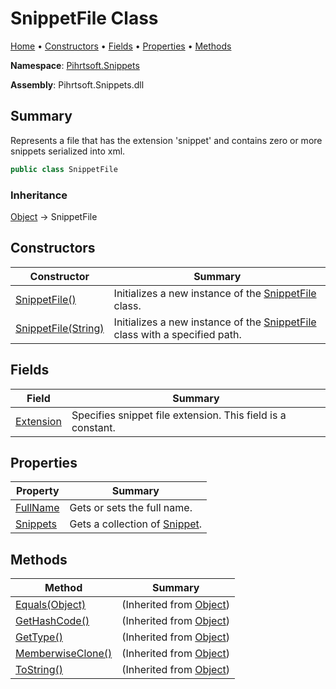 # SnippetFile Class

[Home](../../../README.md) &#x2022; [Constructors](#constructors) &#x2022; [Fields](#fields) &#x2022; [Properties](#properties) &#x2022; [Methods](#methods)

**Namespace**: [Pihrtsoft.Snippets](../README.md)

**Assembly**: Pihrtsoft\.Snippets\.dll

## Summary

Represents a file that has the extension 'snippet' and contains zero or more snippets serialized into xml\.

```csharp
public class SnippetFile
```

### Inheritance

[Object](https://docs.microsoft.com/en-us/dotnet/api/system.object) &#x2192; SnippetFile

## Constructors

| Constructor | Summary |
| ----------- | ------- |
| [SnippetFile()](-ctor/README.md#Pihrtsoft_Snippets_SnippetFile__ctor) | Initializes a new instance of the [SnippetFile](./README.md) class\. |
| [SnippetFile(String)](-ctor/README.md#Pihrtsoft_Snippets_SnippetFile__ctor_System_String_) | Initializes a new instance of the [SnippetFile](./README.md) class with a specified path\. |

## Fields

| Field | Summary |
| ----- | ------- |
| [Extension](Extension/README.md) | Specifies snippet file extension\. This field is a constant\. |

## Properties

| Property | Summary |
| -------- | ------- |
| [FullName](FullName/README.md) | Gets or sets the full name\. |
| [Snippets](Snippets/README.md) | Gets a collection of [Snippet](../Snippet/README.md)\. |

## Methods

| Method | Summary |
| ------ | ------- |
| [Equals(Object)](https://docs.microsoft.com/en-us/dotnet/api/system.object.equals) |  \(Inherited from [Object](https://docs.microsoft.com/en-us/dotnet/api/system.object)\) |
| [GetHashCode()](https://docs.microsoft.com/en-us/dotnet/api/system.object.gethashcode) |  \(Inherited from [Object](https://docs.microsoft.com/en-us/dotnet/api/system.object)\) |
| [GetType()](https://docs.microsoft.com/en-us/dotnet/api/system.object.gettype) |  \(Inherited from [Object](https://docs.microsoft.com/en-us/dotnet/api/system.object)\) |
| [MemberwiseClone()](https://docs.microsoft.com/en-us/dotnet/api/system.object.memberwiseclone) |  \(Inherited from [Object](https://docs.microsoft.com/en-us/dotnet/api/system.object)\) |
| [ToString()](https://docs.microsoft.com/en-us/dotnet/api/system.object.tostring) |  \(Inherited from [Object](https://docs.microsoft.com/en-us/dotnet/api/system.object)\) |

